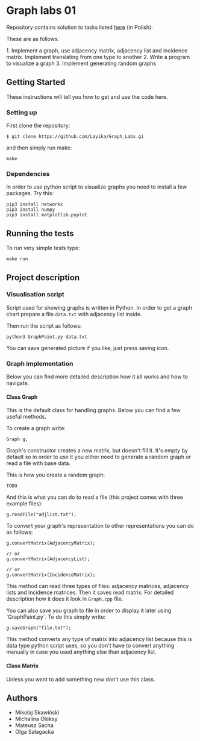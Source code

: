 # Graph labs 01

Repository contains solution to tasks listed [here](http://home.agh.edu.pl/~ewach/grafy/Zestaw_1.pdf) (in Polish).
<p>
These are as follows:
<p>
1. Implement a graph, use adjacency matrix, adjacency list and incidence matrix. Implement translating from one type to another
2. Write a program to visualize a graph
3. Implement generating random graphs

## Getting Started

These instructions will tell you how to get and use the code here.


### Setting up

First clone the repository:

```
$ git clone https://github.com/Layika/Graph_Labs.gi
```

and then simply run make:

``` 
make
```

### Dependencies

In order to use python script to visualize graphs you need to install a few packages. Try this:

```
pip3 install networkx
pip3 install numpy
pip3 install matplotlib.pyplot
```

## Running the tests

To run very simple tests type:

``` 
make run
```

## Project description

### Visualisation script

Script used for showing graphs is written in Python. In order to get a graph chart prepare a file `data.txt` with adjacency list inside.
<p>
Then run the script as follows:

```
python3 GraphPaint.py data.txt
```
You can save generated picture if you like, just press saving icon.


### Graph implementation

Below you can find more detailed description how it all works and how to navigate.

#### Class Graph

This is the default class for handling graphs. Below you can find a few useful methods. 
<p><p>
To create a graph write:
 
```
Graph g;
```
Graph's constructor creates a new matrix, but doesn't fill it. It's empty by default so in order to use it you either need to generate a random graph or read a file with base data.
<p><p>
This is how you create a random graph:

```
TODO
```

And this is what you can do to read a file (this project comes with three example files):

```
g.readFile("adjlist.txt");
```

To convert your graph's representation to other representations you can do as follows:

```
g.convertMatrix(AdjacencyMatrix);

// or
g.convertMatrix(AdjacencyList);

// or
g.convertMatrix(IncidenceMatrix);
```

This method can read three types of files: adjacency matrices, adjacency lists and incidence matrices. Then it saves read matrix. For detailed description how it does it look in `Graph.cpp` file. 
<p><p>
You can also save you graph to file in order to display it later using `GraphPaint.py`. To do this simply write:
 
```
g.saveGraph("file.txt");
```

This method converts any type of matrix into adjacency list because this is data type python script uses, so you don't have to convert anything manually in case you used anything else than adjacency list.


#### Class Matrix

Unless you want to add something new don't use this class.


## Authors

* Mikołaj Skawiński
* Michalina Oleksy
* Mateusz Sacha
* Olga Sałagacka
